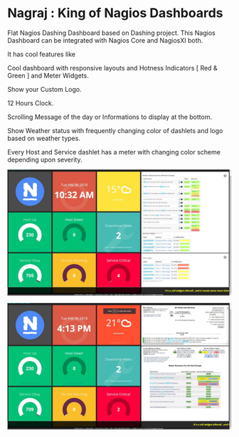 # Nagraj : King of Nagios Dashboards
Flat Nagios Dashing Dashboard based on Dashing project.
This Nagios Dashboard can be integrated with Nagios Core and NagiosXI both.


It has cool features like

Cool dashboard with responsive layouts and Hotness Indicators [ Red & Green ]  and Meter Widgets.

Show your Custom Logo.

12 Hours Clock.

Scrolling Message of the day or Informations to display at the bottom.

Show Weather status with frequently changing color of dashlets and logo based on weather types.

Every Host and Service dashlet has a meter with changing color scheme depending upon severity.

![Nagraj with NagiosXI](https://github.com/Jackuna/Nagraj/blob/master/NagRaj.jpg)

![Nagraj with Nagios Core ](https://github.com/Jackuna/Nagraj/blob/master/NagRaj_with_NagiosCore.jpg)


